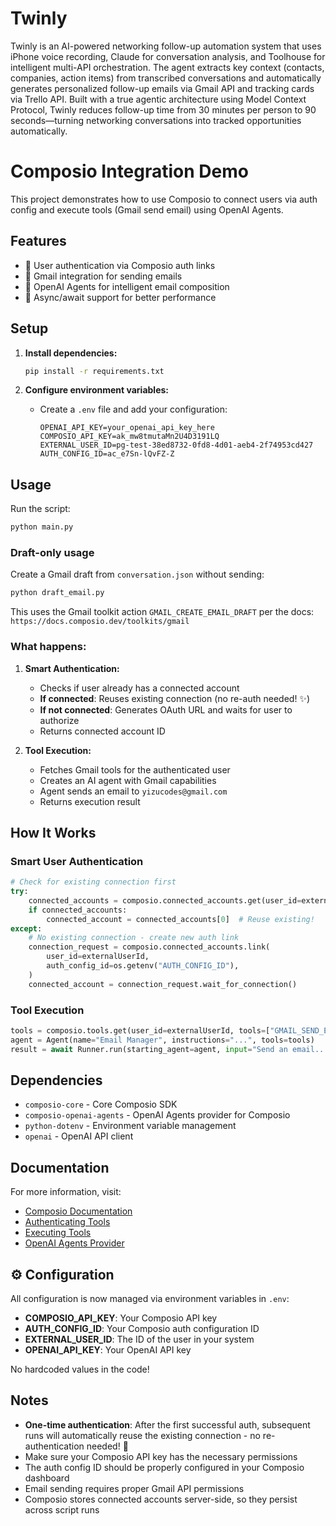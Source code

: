 # Twinly

Twinly is an AI-powered networking follow-up automation system that uses iPhone voice recording, Claude for conversation analysis, and Toolhouse for intelligent multi-API orchestration. The agent extracts key context (contacts, companies, action items) from transcribed conversations and automatically generates personalized follow-up emails via Gmail API and tracking cards via Trello API. Built with a true agentic architecture using Model Context Protocol, Twinly reduces follow-up time from 30 minutes per person to 90 seconds—turning networking conversations into tracked opportunities automatically.

# Composio Integration Demo

This project demonstrates how to use Composio to connect users via auth config and execute tools (Gmail send email) using OpenAI Agents.

## Features

- 🔐 User authentication via Composio auth links
- 📧 Gmail integration for sending emails
- 🤖 OpenAI Agents for intelligent email composition
- 🔄 Async/await support for better performance

## Setup

1. **Install dependencies:**
   ```bash
   pip install -r requirements.txt
   ```

2. **Configure environment variables:**
   - Create a `.env` file and add your configuration:
     ```
     OPENAI_API_KEY=your_openai_api_key_here
     COMPOSIO_API_KEY=ak_mw8tmutaMn2U4D3191LQ
     EXTERNAL_USER_ID=pg-test-38ed8732-0fd8-4d01-aeb4-2f74953cd427
     AUTH_CONFIG_ID=ac_e7Sn-lQvFZ-Z
     ```

## Usage

Run the script:
```bash
python main.py
```

### Draft-only usage

Create a Gmail draft from `conversation.json` without sending:

```bash
python draft_email.py
```

This uses the Gmail toolkit action `GMAIL_CREATE_EMAIL_DRAFT` per the docs:
`https://docs.composio.dev/toolkits/gmail`

### What happens:

1. **Smart Authentication:**
   - Checks if user already has a connected account
   - **If connected**: Reuses existing connection (no re-auth needed! ✨)
   - **If not connected**: Generates OAuth URL and waits for user to authorize
   - Returns connected account ID

2. **Tool Execution:**
   - Fetches Gmail tools for the authenticated user
   - Creates an AI agent with Gmail capabilities
   - Agent sends an email to `yizucodes@gmail.com`
   - Returns execution result

## How It Works

### Smart User Authentication
```python
# Check for existing connection first
try:
    connected_accounts = composio.connected_accounts.get(user_id=externalUserId)
    if connected_accounts:
        connected_account = connected_accounts[0]  # Reuse existing!
except:
    # No existing connection - create new auth link
    connection_request = composio.connected_accounts.link(
        user_id=externalUserId,
        auth_config_id=os.getenv("AUTH_CONFIG_ID"),
    )
    connected_account = connection_request.wait_for_connection()
```

### Tool Execution
```python
tools = composio.tools.get(user_id=externalUserId, tools=["GMAIL_SEND_EMAIL"])
agent = Agent(name="Email Manager", instructions="...", tools=tools)
result = await Runner.run(starting_agent=agent, input="Send an email...")
```

## Dependencies

- `composio-core` - Core Composio SDK
- `composio-openai-agents` - OpenAI Agents provider for Composio
- `python-dotenv` - Environment variable management
- `openai` - OpenAI API client

## Documentation

For more information, visit:
- [Composio Documentation](https://docs.composio.dev)
- [Authenticating Tools](https://docs.composio.dev/docs/authenticating-tools.mdx)
- [Executing Tools](https://docs.composio.dev/docs/executing-tools.mdx)
- [OpenAI Agents Provider](https://docs.composio.dev/providers/openai-agents.mdx)

## ⚙️ Configuration

All configuration is now managed via environment variables in `.env`:
- **COMPOSIO_API_KEY**: Your Composio API key
- **AUTH_CONFIG_ID**: Your Composio auth configuration ID
- **EXTERNAL_USER_ID**: The ID of the user in your system
- **OPENAI_API_KEY**: Your OpenAI API key

No hardcoded values in the code!

## Notes

- **One-time authentication**: After the first successful auth, subsequent runs will automatically reuse the existing connection - no re-authentication needed! 🎉
- Make sure your Composio API key has the necessary permissions
- The auth config ID should be properly configured in your Composio dashboard
- Email sending requires proper Gmail API permissions
- Composio stores connected accounts server-side, so they persist across script runs

